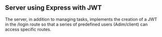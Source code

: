 ## Server using Express with JWT

The server, in addition to managing tasks, implements the creation of a JWT in the /login route so that a series of predefined users (Adim/client) can access specific routes.
